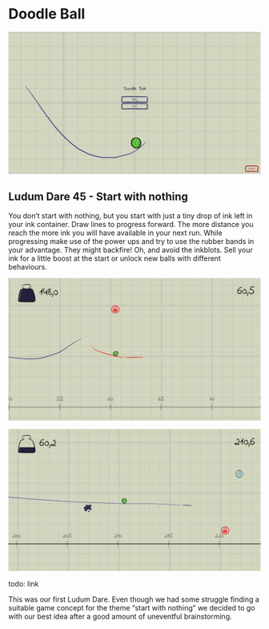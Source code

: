 # Doodle Ball

![titlescreen](/images/titlescreen.png)

## Ludum Dare 45 - Start with nothing

You don’t start with nothing, but you start with just a tiny drop of ink left in your ink container.
Draw lines to progress forward. The more distance you reach the more ink you will have available in your next run. 
While progressing make use of the power ups and try to use the rubber bands in your advantage. 
They might backfire! Oh, and avoid the inkblots. Sell your ink for a little boost at the start or unlock new balls with different behaviours.

![screenshot1](/images/screenshot1.png)

![screenshot2](/images/screenshot2.png)

todo: link

This was our first Ludum Dare. Even though we had some struggle finding a suitable game concept for the theme “start with nothing” we decided to go with our best idea after a good amount of uneventful brainstorming.
